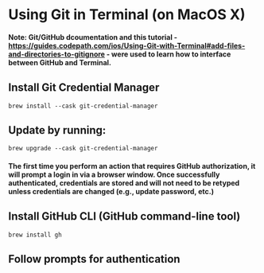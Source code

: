 # Using Git in Terminal (on MacOS X) 

#### Note: Git/GitHub dcoumentation and this tutorial - https://guides.codepath.com/ios/Using-Git-with-Terminal#add-files-and-directories-to-gitignore - were used to learn how to interface between GitHub and Terminal.

## Install Git Credential Manager

```
brew install --cask git-credential-manager
```

## Update by running:

```
brew upgrade --cask git-credential-manager
```

#### The first time you perform an action that requires GitHub authorization, it will prompt a login in via a browser window. Once successfully authenticated, credentials are stored and will not need to be retyped unless credentials are changed (e.g., update password, etc.)

## Install GitHub CLI (GitHub command-line tool)

```
brew install gh
```

## Follow prompts for authentication
